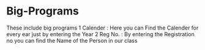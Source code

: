 # Big-Programs
These include big programs
1 Calender : Here you can Find the Calender for every ear just by entering the Year
2 Reg No. : By entering the Registration no you can find the Name of the Person in our class
